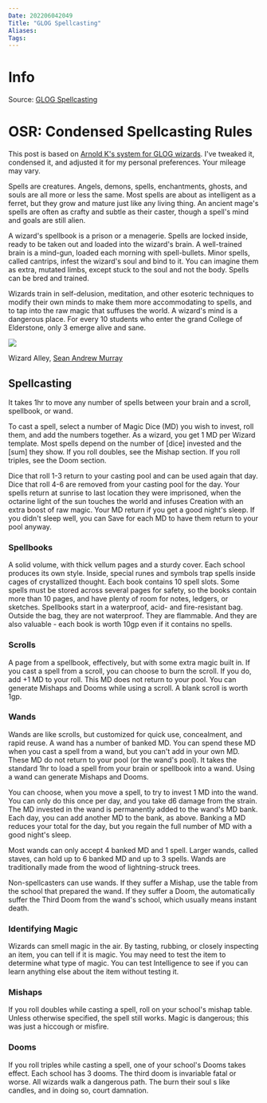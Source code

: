 ```yaml
---
Date: 202206042049
Title: "GLOG Spellcasting"
Aliases:
Tags:
---
```

# Info
Source: [GLOG Spellcasting](https://coinsandscrolls.blogspot.com/2017/07/osr-condensed-spellcasting-rules.html)

# OSR: Condensed Spellcasting Rules

This post is based on [Arnold K's system for GLOG wizards](http://goblinpunch.blogspot.ca/2016/09/the-glog-wizards.html). I've tweaked it, condensed it, and adjusted it for my personal preferences. Your mileage may vary.  
  
Spells are creatures. Angels, demons, spells, enchantments, ghosts, and souls are all more or less the same. Most spells are about as intelligent as a ferret, but they grow and mature just like any living thing. An ancient mage's spells are often as crafty and subtle as their caster, though a spell's mind and goals are still alien.  
  
A wizard's spellbook is a prison or a menagerie. Spells are locked inside, ready to be taken out and loaded into the wizard's brain. A well-trained brain is a mind-gun, loaded each morning with spell-bullets. Minor spells, called cantrips, infest the wizard's soul and bind to it. You can imagine them as extra, mutated limbs, except stuck to the soul and not the body. Spells can be bred and trained.  
  
Wizards train in self-delusion, meditation, and other esoteric techniques to modify their own minds to make them more accommodating to spells, and to tap into the raw magic that suffuses the world. A wizard's mind is a dangerous place. For every 10 students who enter the grand College of Elderstone, only 3 emerge alive and sane.  
  
  

[![](https://2.bp.blogspot.com/-6efSUwHtvFE/WVnczGKceCI/AAAAAAAAA7k/FJy4ucz2znUVz5oCBXEGsMuvdbTB_GRBwCLcBGAs/s640/Wizard_Alley_Small.jpg)](https://2.bp.blogspot.com/-6efSUwHtvFE/WVnczGKceCI/AAAAAAAAA7k/FJy4ucz2znUVz5oCBXEGsMuvdbTB_GRBwCLcBGAs/s1600/Wizard_Alley_Small.jpg)

Wizard Alley, [Sean Andrew Murray](http://seanandrewmurray.com/)

  
  

## Spellcasting

It takes 1hr to move any number of spells between your brain and a scroll, spellbook, or wand.  
  
To cast a spell, select a number of Magic Dice (MD) you wish to invest, roll them, and add the numbers together. As a wizard, you get 1 MD per Wizard template. Most spells depend on the number of [dice] invested and the [sum] they show. If you roll doubles, see the Mishap section. If you roll triples, see the Doom section.  
  
Dice that roll 1-3 return to your casting pool and can be used again that day. Dice that roll 4-6 are removed from your casting pool for the day. Your spells return at sunrise to last location they were imprisoned, when the octarine light of the sun touches the world and infuses Creation with an extra boost of raw magic. Your MD return if you get a good night's sleep. If you didn't sleep well, you can Save for each MD to have them return to your pool anyway.  
  
  

### Spellbooks

A solid volume, with thick vellum pages and a sturdy cover. Each school produces its own style. Inside, special runes and symbols trap spells inside cages of crystallized thought. Each book contains 10 spell slots. Some spells must be stored across several pages for safety, so the books contain more than 10 pages, and have plenty of room for notes, ledgers, or sketches. Spellbooks start in a waterproof, acid- and fire-resistant bag. Outside the bag, they are not waterproof. They are flammable. And they are also valuable - each book is worth 10gp even if it contains no spells.   
  
  

### Scrolls

A page from a spellbook, effectively, but with some extra magic built in. If you cast a spell from a scroll, you can choose to burn the scroll. If you do, add +1 MD to your roll. This MD does not return to your pool. You can generate Mishaps and Dooms while using a scroll. A blank scroll is worth 1gp.  
  
  

### Wands

Wands are like scrolls, but customized for quick use, concealment, and rapid reuse. A wand has a number of banked MD. You can spend these MD when you cast a spell from a wand, but you can't add in your own MD. These MD do not return to your pool (or the wand's pool). It takes the standard 1hr to load a spell from your brain or spellbook into a wand. Using a wand can generate Mishaps and Dooms.   
  
You can choose, when you move a spell, to try to invest 1 MD into the wand. You can only do this once per day, and you take d6 damage from the strain. The MD invested in the wand is permanently added to the wand's MD bank. Each day, you can add another MD to the bank, as above. Banking a MD reduces your total for the day, but you regain the full number of MD with a good night's sleep.  
  
Most wands can only accept 4 banked MD and 1 spell. Larger wands, called staves, can hold up to 6 banked MD and up to 3 spells. Wands are traditionally made from the wood of lightning-struck trees.  
  
Non-spellcasters can use wands. If they suffer a Mishap, use the table from the school that prepared the wand. If they suffer a Doom, the automatically suffer the Third Doom from the wand's school, which usually means instant death.  

### Identifying Magic

Wizards can smell magic in the air. By tasting, rubbing, or closely inspecting an item, you can tell if it is magic. You may need to test the item to determine what type of magic. You can test Intelligence to see if you can learn anything else about the item without testing it.  
  

### Mishaps

If you roll doubles while casting a spell, roll on your school's mishap table. Unless otherwise specified, the spell still works. Magic is dangerous; this was just a hiccough or misfire.  
  

### Dooms

If you roll triples while casting a spell, one of your school's Dooms takes effect. Each school has 3 dooms. The third doom is invariable fatal or worse. All wizards walk a dangerous path. The burn their soul s like candles, and in doing so, court damnation.